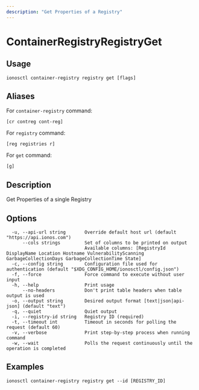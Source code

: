 ```yaml
---
description: "Get Properties of a Registry"
---
```


# ContainerRegistryRegistryGet

## Usage

```text
ionosctl container-registry registry get [flags]
```

## Aliases

For `container-registry` command:

```text
[cr contreg cont-reg]
```

For `registry` command:

```text
[reg registries r]
```

For `get` command:

```text
[g]
```

## Description

Get Properties of a single Registry

## Options

```text
  -u, --api-url string       Override default host url (default "https://api.ionos.com")
      --cols strings         Set of columns to be printed on output 
                             Available columns: [RegistryId DisplayName Location Hostname VulnerabilityScanning GarbageCollectionDays GarbageCollectionTime State]
  -c, --config string        Configuration file used for authentication (default "$XDG_CONFIG_HOME/ionosctl/config.json")
  -f, --force                Force command to execute without user input
  -h, --help                 Print usage
      --no-headers           Don't print table headers when table output is used
  -o, --output string        Desired output format [text|json|api-json] (default "text")
  -q, --quiet                Quiet output
  -i, --registry-id string   Registry ID (required)
  -t, --timeout int          Timeout in seconds for polling the request (default 60)
  -v, --verbose              Print step-by-step process when running command
  -w, --wait                 Polls the request continuously until the operation is completed 
```

## Examples

```text
ionosctl container-registry registry get --id [REGISTRY_ID]
```

